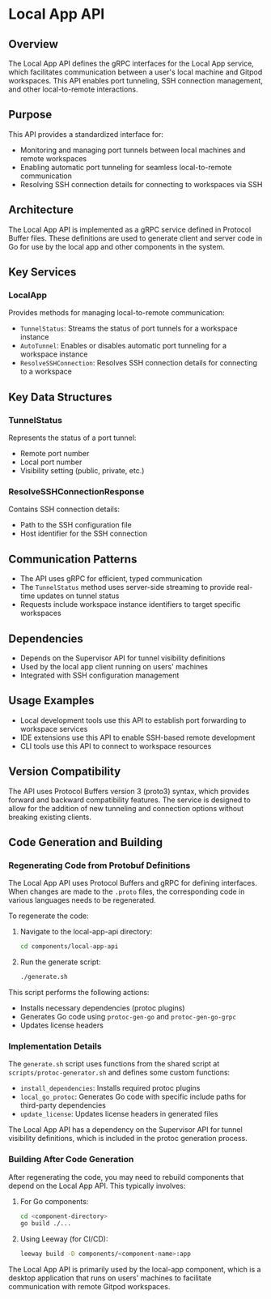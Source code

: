 # Local App API

## Overview
The Local App API defines the gRPC interfaces for the Local App service, which facilitates communication between a user's local machine and Gitpod workspaces. This API enables port tunneling, SSH connection management, and other local-to-remote interactions.

## Purpose
This API provides a standardized interface for:
- Monitoring and managing port tunnels between local machines and remote workspaces
- Enabling automatic port tunneling for seamless local-to-remote communication
- Resolving SSH connection details for connecting to workspaces via SSH

## Architecture
The Local App API is implemented as a gRPC service defined in Protocol Buffer files. These definitions are used to generate client and server code in Go for use by the local app and other components in the system.

## Key Services

### LocalApp
Provides methods for managing local-to-remote communication:

- `TunnelStatus`: Streams the status of port tunnels for a workspace instance
- `AutoTunnel`: Enables or disables automatic port tunneling for a workspace instance
- `ResolveSSHConnection`: Resolves SSH connection details for connecting to a workspace

## Key Data Structures

### TunnelStatus
Represents the status of a port tunnel:
- Remote port number
- Local port number
- Visibility setting (public, private, etc.)

### ResolveSSHConnectionResponse
Contains SSH connection details:
- Path to the SSH configuration file
- Host identifier for the SSH connection

## Communication Patterns
- The API uses gRPC for efficient, typed communication
- The `TunnelStatus` method uses server-side streaming to provide real-time updates on tunnel status
- Requests include workspace instance identifiers to target specific workspaces

## Dependencies
- Depends on the Supervisor API for tunnel visibility definitions
- Used by the local app client running on users' machines
- Integrated with SSH configuration management

## Usage Examples
- Local development tools use this API to establish port forwarding to workspace services
- IDE extensions use this API to enable SSH-based remote development
- CLI tools use this API to connect to workspace resources

## Version Compatibility
The API uses Protocol Buffers version 3 (proto3) syntax, which provides forward and backward compatibility features. The service is designed to allow for the addition of new tunneling and connection options without breaking existing clients.

## Code Generation and Building

### Regenerating Code from Protobuf Definitions
The Local App API uses Protocol Buffers and gRPC for defining interfaces. When changes are made to the `.proto` files, the corresponding code in various languages needs to be regenerated.

To regenerate the code:

1. Navigate to the local-app-api directory:
   ```bash
   cd components/local-app-api
   ```

2. Run the generate script:
   ```bash
   ./generate.sh
   ```

This script performs the following actions:
- Installs necessary dependencies (protoc plugins)
- Generates Go code using `protoc-gen-go` and `protoc-gen-go-grpc`
- Updates license headers

### Implementation Details
The `generate.sh` script uses functions from the shared script at `scripts/protoc-generator.sh` and defines some custom functions:

- `install_dependencies`: Installs required protoc plugins
- `local_go_protoc`: Generates Go code with specific include paths for third-party dependencies
- `update_license`: Updates license headers in generated files

The Local App API has a dependency on the Supervisor API for tunnel visibility definitions, which is included in the protoc generation process.

### Building After Code Generation
After regenerating the code, you may need to rebuild components that depend on the Local App API. This typically involves:

1. For Go components:
   ```bash
   cd <component-directory>
   go build ./...
   ```

2. Using Leeway (for CI/CD):
   ```bash
   leeway build -D components/<component-name>:app
   ```

The Local App API is primarily used by the local-app component, which is a desktop application that runs on users' machines to facilitate communication with remote Gitpod workspaces.
